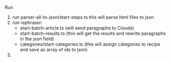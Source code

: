 Run

1. run parser-all-to-json/start-steps.ts this will parse html files to json
2. run rephraser:
    - start-batch-article.ts (will send paragraphs to Cloude)
    - start-batch-results.ts (this will get the results and rewrite paragraphs in the json field)
    - categories/start-categories.ts (this will assign categories to recipe and save as array of ids to json)
3. 